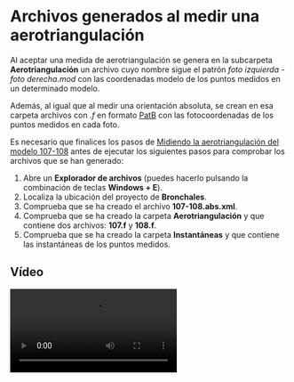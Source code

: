 # Archivos generados al medir una aerotriangulación

Al aceptar una medida de aerotriangulación se genera en la subcarpeta **Aerotriangulación** un archivo cuyo nombre sigue el patrón _foto izquierda - foto derecha.mod_ con las coordenadas modelo de los puntos medidos en un determinado modelo.

Además, al igual que al medir una orientación absoluta, se crean en esa carpeta archivos con _.f_ en formato [PatB](archivos-generados-aerotriangulacion.md) con las fotocoordenadas de los puntos medidos en cada foto.

Es necesario que finalices los pasos de [Midiendo la aerotriangulación del modelo 107-108](/digi3d-net/primeros-pasos/comenzando-a-utilizar-digi3d.net/comenzando-con-la-ventana-fotogrametrica/sensor-camara-conica/aerotriangulacion-manual/MidiendoLaAerotriangulacionDelModelo107-108.html) antes de ejecutar los siguientes pasos para comprobar los archivos que se han generado:

1. Abre un **Explorador de archivos** \(puedes hacerlo pulsando la combinación de teclas **Windows + E**\).
2. Localiza la ubicación del proyecto de **Bronchales**.
3. Comprueba que se ha creado el archivo **107-108.abs.xml**.
4. Comprueba que se ha creado la carpeta **Aerotriangulación** y que contiene dos archivos: **107.f** y **108.f**.
5. Comprueba que se ha creado la carpeta **Instantáneas** y que contiene las instantáneas de los puntos medidos.

## Vídeo

<video controls>
    <source src="https://digi21.blob.core.windows.net/videos-ayuda/Archivos%20generados%20al%20medir%20una%20aerotriangulacion.mp4" type="video/mp4">
</video>

